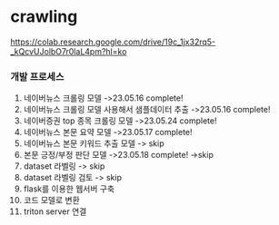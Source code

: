 # crawling
https://colab.research.google.com/drive/19c_1jx32rq5-_kQcvUJolbO7r0laL4pm?hl=ko

### 개발 프로세스
1. 네이버뉴스 크롤링 모델 ->23.05.16 complete!
2. 네이버뉴스 크롤링 모델 사용해서 샘플데이터 추출 ->23.05.16 complete!
3. 네이버증권 top 종목 크롤링 모델 ->23.05.24 complete!
4. 네이버뉴스 본문 요약 모델 ->23.05.17 complete!
5. 네이버뉴스 본문 키워드 추출 모델 -> skip
6. 본문 긍정/부정 판단 모델 ->23.05.18 complete! ->skip
7. dataset 라벨링 -> skip
8. dataset 라벨링 검토 -> skip
9. flask를 이용한 웹서버 구축
10. 코드 모델로 변환
11. triton server 연결
